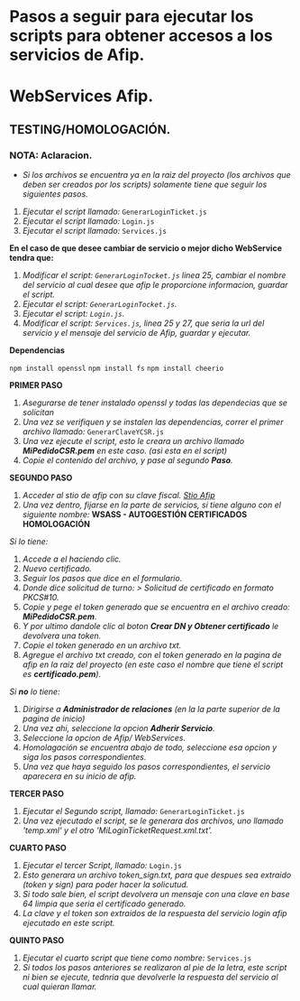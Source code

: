 # Pasos a seguir para ejecutar los scripts para obtener accesos a los servicios de Afip. 
# WebServices Afip.
## TESTING/HOMOLOGACIÓN.

### **NOTA: Aclaracion**.
- *Si los archivos se encuentra ya en la raiz del proyecto (los archivos que deben ser creados por los scripts) solamente tiene que seguir los siguientes pasos.*

1. *Ejecutar el script llamado:* 
`GenerarLoginTicket.js`
2. *Ejecutar el script llamado:*
`Login.js`
3. *Ejecutar el script llamado:*
`Services.js`

**En el caso de que desee cambiar de servicio o mejor dicho WebService tendra que:**
1. *Modificar el script: `GenerarLoginTocket.js` linea 25, cambiar el nombre del servicio al cual desee que afip le proporcione informacion, guardar el script.*
2. *Ejecutar el script: `GenerarLoginTocket.js`.*
4. *Ejecutar el script: `Login.js`.*
3. *Modificar el script: `Services.js`, linea 25 y 27, que seria la url del servicio y el mensaje del servicio de Afip, guardar y ejecutar.*

**Dependencias**

`npm install openssl`
`npm install fs`
`npm install cheerio`

**PRIMER PASO**
1. *Asegurarse de tener instalado openssl y todas las dependecias que se solicitan*
2. *Una vez se verifiquen y se instalen las dependencias, correr el primer archivo llamado:*
`GenerarClaveYCSR.js`
3. *Una vez ejecute el script, esto le creara un archivo llamado **MiPedidoCSR.pem** en este caso. (asi esta en el script)*
4. *Copie el contenido del archivo, y pase al segundo **Paso**.*

**SEGUNDO PASO**
1. *Acceder al stio de afip con su clave fiscal.*
*[Stio Afip](https://auth.afip.gob.ar/contribuyente_/login.xhtml)*
2. *Una vez dentro, fijarse en la parte de servicios, si tiene alguno con el siguiente nombre:*
**WSASS - AUTOGESTIÓN CERTIFICADOS HOMOLOGACIÓN**

*Si lo tiene:*
1. *Accede a el haciendo clic.* 
2. *Nuevo certificado.*
3. *Seguir los pasos que dice en el formulario.*
4. *Donde dice solicitud de turno: > Solicitud de certificado en formato PKCS#10.*
5. *Copie y pege el token generado que se encuentra en el archivo creado: **MiPedidoCSR.pem**.*
6. *Y por ultimo dandole clic al boton **Crear DN y Obtener certificado** le devolvera una token.*
7. *Copie el token generado en un archivo txt.*
8. *Agregue el archivo txt creado, con el token generado en la pagina de afip en la raiz del proyecto (en este caso el nombre que tiene el script es **certificado.pem**).*

*Si **no** lo tiene:*
1. *Dirigirse a **Administrador de relaciones** (en la la parte superior de la pagina de inicio)*
2. *Una vez ahi, seleccione la opcion **Adherir Servicio**.*
3. *Seleccione la opcion de Afip/ WebServices.*
4. *Homolagación se encuentra abajo de todo, seleccione esa opcion y siga los pasos correspondientes.*
5. *Una vez que haya seguido los pasos correspondientes, el servicio aparecera en su inicio de afip.*

**TERCER PASO**
1. *Ejecutar el Segundo script, llamado:*
`GenerarLoginTicket.js`
2. *Una vez ejecutado el script, se le generara dos archivos, uno llamado 'temp.xml' y el otro 'MiLoginTicketRequest.xml.txt'.*

**CUARTO PASO**
1. *Ejecutar el tercer Script, llamado:*
`Login.js`
2. *Esto generara un archivo token_sign.txt, para que despues sea extraido (token y sign) para poder hacer la solicutud.*
3. *Si todo sale bien, el script devolvera un mensaje con una clave en base 64 limpia que seria el certificado generado.*
4. *La clave y el token son extraidos de la respuesta del servicio login afip ejecutado en este script.*

**QUINTO PASO**
1. *Ejecutar el cuarto script que tiene como nombre:*
`Services.js`
2. *Si todos los pasos anteriores se realizaron al pie de la letra, este script ni bien se ejecute, tednria que devolverle la respuesta del servicio al cual quieran llamar.*